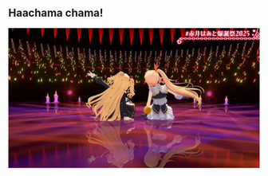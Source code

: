## Haachama chama!

![Haachama and Hoshikawa sitting on a stage, looking at the audience, shot from behind](chama-hskw.png)
